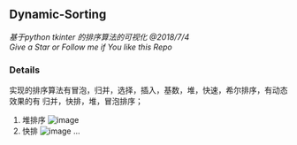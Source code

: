 ## Dynamic-Sorting
*基于python tkinter 的排序算法的可视化  @2018/7/4*  
*Give a Star or Follow me if You like this Repo*

### Details
实现的排序算法有冒泡，归并，选择，插入，基数，堆，快速，希尔排序，有动态效果的有 归并，快排，堆，冒泡排序；
1. 堆排序 
![image](https://github.com/WangJunx/Dynamic-Sorting/blob/master/%E6%8E%A8%E6%8E%92%E5%BA%8F.png)
2. 快排 
![image](https://github.com/WangJunx/Dynamic-Sorting/blob/master/%E5%BF%AB%E9%80%9F%E6%8E%92%E5%BA%8F.png)
...  


